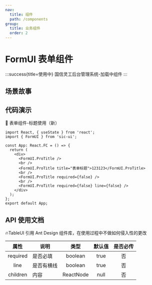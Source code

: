 ```yaml
---
nav:
  title: 组件
  path: /components
group:
  title: 业务组件
  order: 2
---
```


# FormUI 表单组件

:::success{title=使用中}
国信灵工后台管理系统-加载中组件
:::

## 场景故事

## 代码演示

💎 表单组件-标题使用（新）

```tsx
import React, { useState } from 'react';
import { FormUI } from 'sic-ui';

const App: React.FC = () => {
  return (
    <div>
      <FormUI.ProTitle />
      <br />
      <FormUI.ProTitle title="表单标题">123123</FormUI.ProTitle>
      <br />
      <FormUI.ProTitle required={false} />
      <br />
      <FormUI.ProTitle required={false} line={false} />
    </div>
  );
};
export default App;
```

## API 使用文档

🔥TableUI 引用 Ant Design 组件库，在使用过程中不做如何侵入性的更改

<font size=1>

|   属性   | 说明       |   类型    | 默认值 | 是否必传 |
| :------: | ---------- | :-------: | :----: | :------: |
| required | 是否必填   |  boolean  |  true  |    否    |
|   line   | 是否有横线 |  boolean  |  true  |    否    |
| children | 内容       | ReactNode |  null  |    否    |

</font>
